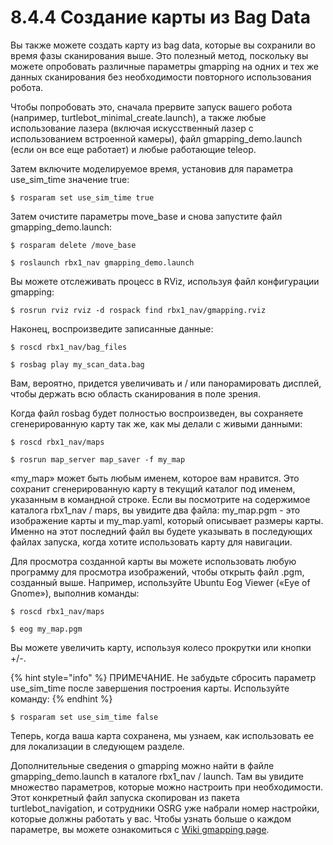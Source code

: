 # 8.4.4 Создание карты из Bag Data

Вы также можете создать карту из bag data, которые вы сохранили во время фазы сканирования выше. Это полезный метод, поскольку вы можете опробовать различные параметры gmapping на одних и тех же данных сканирования без необходимости повторного использования робота. 

Чтобы попробовать это, сначала прервите запуск вашего робота \(например, turtlebot\_minimal\_create.launch\), а также любые использование лазера \(включая искусственный лазер с использованием встроенной камеры\), файл gmapping\_demo.launch \(если он все еще работает\) и любые работающие teleop.

 Затем включите моделируемое время, установив для параметра use\_sim\_time значение true:

`$ rosparam set use_sim_time true`

Затем очистите параметры move\_base и снова запустите файл gmapping\_demo.launch:

`$ rosparam delete /move_base` 

`$ roslaunch rbx1_nav gmapping_demo.launch`

Вы можете отслеживать процесс в RViz, используя файл конфигурации gmapping:

`$ rosrun rviz rviz -d rospack find rbx1_nav/gmapping.rviz`

Наконец, воспроизведите записанные данные:

`$ roscd rbx1_nav/bag_files` 

`$ rosbag play my_scan_data.bag`

Вам, вероятно, придется увеличивать и / или панорамировать дисплей, чтобы держать всю область сканирования в поле зрения. 

Когда файл rosbag будет полностью воспроизведен, вы сохраняете сгенерированную карту так же, как мы делали с живыми данными:

`$ roscd rbx1_nav/maps` 

`$ rosrun map_server map_saver -f my_map`

 «my\_map» может быть любым именем, которое вам нравится. Это сохранит сгенерированную карту в текущий каталог под именем, указанным в командной строке. Если вы посмотрите на содержимое каталога rbx1\_nav / maps, вы увидите два файла: my\_map.pgm - это изображение карты и my\_map.yaml, который описывает размеры карты. Именно на этот последний файл вы будете указывать в последующих файлах запуска, когда хотите использовать карту для навигации. 

Для просмотра созданной карты вы можете использовать любую программу для просмотра изображений, чтобы открыть файл .pgm, созданный выше. Например, используйте Ubuntu Eog Viewer \(«Eye of Gnome»\), выполнив команды:

`$ roscd rbx1_nav/maps` 

`$ eog my_map.pgm`

Вы можете увеличить карту, используя колесо прокрутки или кнопки +/-. 

{% hint style="info" %}
ПРИМЕЧАНИЕ. Не забудьте сбросить параметр use\_sim\_time после завершения построения карты. Используйте команду:
{% endhint %}

`$ rosparam set use_sim_time false`

Теперь, когда ваша карта сохранена, мы узнаем, как использовать ее для локализации в следующем разделе. 

Дополнительные сведения о gmapping можно найти в файле gmapping\_demo.launch в каталоге rbx1\_nav / launch. Там вы увидите множество параметров, которые можно настроить при необходимости. Этот конкретный файл запуска скопирован из пакета turtlebot\_navigation, и сотрудники OSRG уже набрали номер настройки, которые должны работать у вас. Чтобы узнать больше о каждом параметре, вы можете ознакомиться с  [Wiki gmapping page](https://wiki.ros.org/gmapping).

